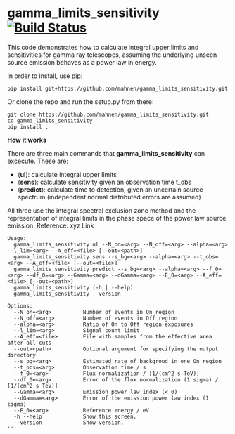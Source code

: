 # gamma_limits_sensitivity [![Build Status](https://travis-ci.org/mahnen/gamma_limits_sensitivity.svg?branch=master)](https://travis-ci.org/mahnen/gamma_limits_sensitivity)
This code demonstrates how to calculate integral upper limits and sensitivities for gamma ray telescopes, assuming the underlying unseen source emission behaves as a power law in energy.

In order to install, use pip:

```
pip install git+https://github.com/mahnen/gamma_limits_sensitivity.git
```

Or clone the repo and run the setup.py from there:

```
git clone https://github.com/mahnen/gamma_limits_sensitivity.git
cd gamma_limits_sensitivity
pip install .
```

__How it works__

There are three main commands that **gamma_limits_sensitivity** can excecute. These are:
- (**ul**): calculate integral upper limits 
- (**sens**): calculate sensitivity given an observation time t_obs
- (**predict**): calculate time to detection, given an uncertain source spectrum (independent normal distributed errors are assumed)

All three use the integral spectral exclusion zone method and the representation of integral limits in the phase space of the power law source emission. Reference: xyz Link 

```
Usage:
  gamma_limits_sensitivity ul --N_on=<arg> --N_off=<arg> --alpha=<arg> --l_lim=<arg> --A_eff=<file> [--out=<path>]
  gamma_limits_sensitivity sens --s_bg=<arg> --alpha=<arg> --t_obs=<arg> --A_eff=<file> [--out=<file>]
  gamma_limits_sensitivity predict --s_bg=<arg> --alpha=<arg> --f_0=<arg> --df_0=<arg> --Gamma=<arg> --dGamma=<arg> --E_0=<arg> --A_eff=<file> [--out=<path>]
  gamma_limits_sensitivity (-h | --help)
  gamma_limits_sensitivity --version

Options:
  --N_on=<arg>          Number of events in On region
  --N_off=<arg>         Number of events in Off region
  --alpha=<arg>         Ratio of On to Off region exposures
  --l_lim=<arg>         Signal count limit
  --A_eff=<file>        File with samples from the effective area after all cuts
  --out=<path>          Optional argument for specifying the output directory
  --s_bg=<arg>          Estimated rate of backgroud in one On region
  --t_obs=<arg>         Observation time / s
  --f_0=<arg>           Flux normalization / [1/(cm^2 s TeV)]
  --df_0=<arg>          Error of the flux normalization (1 sigma) / [1/(cm^2 s TeV)]
  --Gamma=<arg>         Emission power law index (< 0)
  --dGamma=<arg>        Error of the emission power law index (1 sigma)
  --E_0=<arg>           Reference energy / eV
  -h --help             Show this screen.
  --version             Show version.
'''
```
